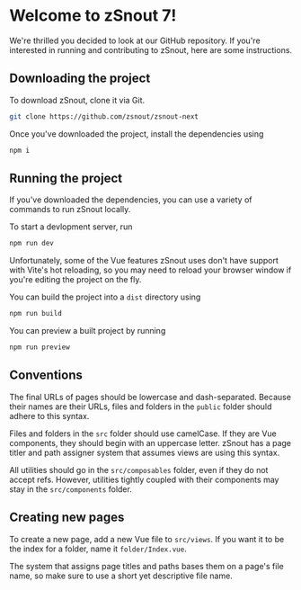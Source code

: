 # Welcome to zSnout 7!

We're thrilled you decided to look at our GitHub repository. If you're
interested in running and contributing to zSnout, here are some instructions.

## Downloading the project

To download zSnout, clone it via Git.

```sh
git clone https://github.com/zsnout/zsnout-next
```

Once you've downloaded the project, install the dependencies using

```sh
npm i
```

## Running the project

If you've downloaded the dependencies, you can use a variety of commands to run
zSnout locally.

To start a devlopment server, run

```sh
npm run dev
```

Unfortunately, some of the Vue features zSnout uses don't have support with
Vite's hot reloading, so you may need to reload your browser window if you're
editing the project on the fly.

You can build the project into a `dist` directory using

```sh
npm run build
```

You can preview a built project by running

```sh
npm run preview
```

## Conventions

The final URLs of pages should be lowercase and dash-separated. Because their
names are their URLs, files and folders in the `public` folder should adhere to
this syntax.

Files and folders in the `src` folder should use camelCase. If they are Vue
components, they should begin with an uppercase letter. zSnout has a page titler
and path assigner system that assumes views are using this syntax.

All utilities should go in the `src/composables` folder, even if they do not
accept refs. However, utilities tightly coupled with their components may stay
in the `src/components` folder.

## Creating new pages

To create a new page, add a new Vue file to `src/views`. If you want it to be
the index for a folder, name it `folder/Index.vue`.

The system that assigns page titles and paths bases them on a page's file name,
so make sure to use a short yet descriptive file name.
